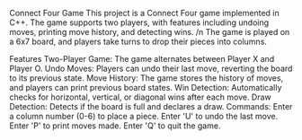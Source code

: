 Connect Four Game
This project is a Connect Four game implemented in C++. The game supports two players, with features including undoing moves, printing move history, and detecting wins. /n
The game is played on a 6x7 board, and players take turns to drop their pieces into columns.

Features
Two-Player Game: The game alternates between Player X and Player O.
Undo Moves: Players can undo their last move, reverting the board to its previous state.
Move History: The game stores the history of moves, and players can print previous board states.
Win Detection: Automatically checks for horizontal, vertical, or diagonal wins after each move.
Draw Detection: Detects if the board is full and declares a draw.
Commands:
Enter a column number (0-6) to place a piece.
Enter 'U' to undo the last move.
Enter 'P' to print moves made.
Enter 'Q' to quit the game.
